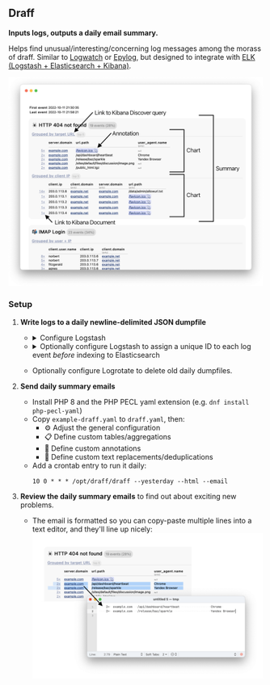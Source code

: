 ## Draff
**Inputs logs, outputs a daily email summary.**

Helps find unusual/interesting/concerning log messages among the morass of draff.
Similar to [Logwatch](https://logwatch.sourceforge.net/) or [Epylog](https://directory.fsf.org/wiki/Epylog),
but designed to integrate with [ELK (Logstash + Elasticsearch + Kibana)](https://www.elastic.co/what-is/elk-stack).

<img src='documentation/draff.png' width=1056 alt='An annotated screenshot of an email generated by Draff.' />

### Setup
1. **Write logs to a daily newline-delimited JSON dumpfile**
   - <details><summary>Configure Logstash</summary>

      ```logstash
      output {
         …
         file {
            path => '/var/log/logstash/dump-%{+YYYYMMdd}.ndjson'
            codec => json_lines
         }
      }
      ```

      </details>
   - <details><summary>Optionally configure Logstash to assign a unique ID to each log event <em>before</em> indexing to Elasticsearch</summary>

      ```logstash
      filter {
         …
         uuid {
            target => '_id'
         }
      }
      output {
         elasticsearch {
            document_id => '_id'
            …
         }
         …
      }
      ```

      Now Logstash will write the unique ID to the JSON dumpfile, which enables Draff to provide a link from the email to the Kibana document viewer.
      (Without this, Elasticsearch will automatically assign a unique ID, but Logstash won't know about it.)
      </summary>
   - Optionally configure Logrotate to delete old daily dumpfiles.

2. **Send daily summary emails**
   - Install PHP 8 and the PHP PECL yaml extension (e.g. `dnf install php-pecl-yaml`)
   - Copy `example-draff.yaml` to `draff.yaml`, then:
      - ⚙️ Adjust the general configuration
      - 📋 Define custom tables/aggregations
      - 📎 Define custom annotations
      - 🔀 Define custom text replacements/deduplications
   - Add a crontab entry to run it daily:
      ```crontab
      10 0 * * * /opt/draff/draff --yesterday --html --email
      ```

3. **Review the daily summary emails** to find out about exciting new problems.
   - The email is formatted so you can copy-paste multiple lines into a text editor, and they'll line up nicely:
     <img src='documentation/draff-copy-paste.png' width=950 alt='An annotated screenshot showing text copy-pasted from a Draff email into a text editor.' />
